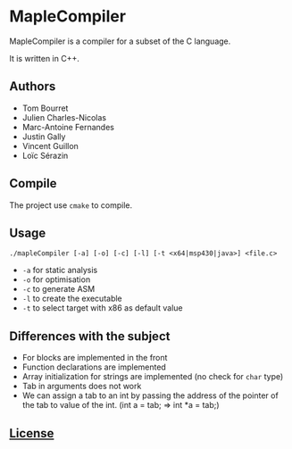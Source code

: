# MapleCompiler

MapleCompiler is a compiler for a subset of the C language.

It is written in C++.

## Authors

- Tom Bourret
- Julien Charles-Nicolas
- Marc-Antoine Fernandes
- Justin Gally
- Vincent Guillon
- Loïc Sérazin


## Compile

The project use `cmake` to compile.

## Usage
```
./mapleCompiler [-a] [-o] [-c] [-l] [-t <x64|msp430|java>] <file.c>
```

* `-a` for static analysis
* `-o` for optimisation
* `-c` to generate ASM
* `-l` to create the executable
* `-t` to select target with x86 as default value

## Differences with the subject

* For blocks are implemented in the front
* Function declarations are implemented
* Array initialization for strings are implemented (no check for `char` type)
* Tab in arguments does not work
* We can assign a tab to an int by passing the address of the pointer of the tab to value of the int. (int a = tab; => int *a = tab;)

## [License](./LICENSE)
